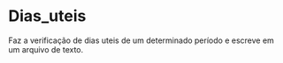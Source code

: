# Dias_uteis
Faz a verificação de dias uteis de um determinado período e escreve em um arquivo de texto.
